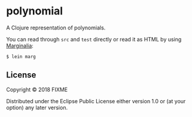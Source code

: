 # polynomial

A Clojure representation of polynomials.

You can read through `src` and `test` directly or read it as HTML by
using [Marginalia](https://github.com/gdeer81/marginalia):

```shellsession
$ lein marg
```

## License

Copyright © 2018 FIXME

Distributed under the Eclipse Public License either version 1.0 or (at
your option) any later version.
